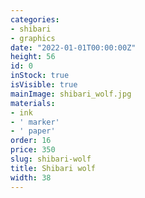 ```yaml
---
categories:
- shibari
- graphics
date: "2022-01-01T00:00:00Z"
height: 56
id: 0
inStock: true
isVisible: true
mainImage: shibari_wolf.jpg
materials:
- ink
- ' marker'
- ' paper'
order: 16
price: 350
slug: shibari-wolf
title: Shibari wolf
width: 38
---
```


